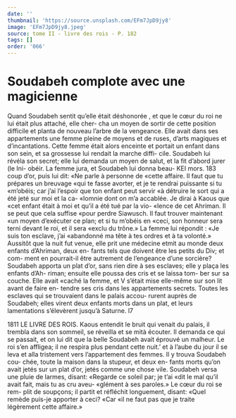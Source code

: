 ```yaml
---
date: ''
thumbnail: 'https://source.unsplash.com/EFm7JpD9jy8'
image: 'EFm7JpD9jy8.jpeg'
source: tome II - livre des rois - P. 182
tags: []
order: '066'
---
```


# Soudabeh complote avec une magicienne

Quand Soudabeh sentit qu’elle était déshonorée , et
que le cœur du roi ne lui était plus attaché, elle cher-
cha un moyen de sortir de cette position difficile et planta de nouveau l’arbre de la vengeance. Elle avait dans ses appartements une femme pleine de moyens et de ruses, d’arts magiques et d’incantations. Cette
femme était alors enceinte et portait un enfant dans son sein, et sa grossesse lui rendait la marche diffi- cile. Soudabeh lui révéla son secret; elle lui demanda
un moyen de salut, et la fit d’abord jurer (le Ini- obéir. La femme jura, et Soudabeh lui donna beau-
KEI mors. 183 coup d’or, puis lui dit: «Ne parle à personne de
«cette affaire. Il faut que tu prépares un breuvage «qui te fasse avorter, et je te rendrai puissante si tu «m’obéis; car j’ai l’espoir que ton enfant peut servir
«à détruire le sort qui a été jeté sur moi et la ca- «Iomnie dont on m’a accablée. Je dirai à Kaous que «cet enfant était à moi et qu’il a été tué par la vio-
«Ience de cet Ahriman. Il se peut que cela suffise
«pour perdre Siawusch. Il faut trouver maintenant «un moyen d’exécuter ce plan; et si tu m’obéis en
«ceci, son honneur sera terni devant le roi, et il sera «exclu du trône.»
La femme lui répondit : «Je suis ton esclave, j’ai «abandonné ma tête à tes ordres et à ta volonté.»
Aussitôt que la nuit fut venue, elle prit une médecine etmit au monde deux enfants d’Ahriman, deux en- fants tels que doivent être les petits du Div; et com- ment en pourrait-il être autrement de l’engeance
d’une sorcière? Soudabeh apporta un plat d’or, sans
rien dire à ses esclaves; elle y plaça les enfants d’Ah-
riman; ensuite elle poussa des cris et se laissa tom- ber sur sa couche. Elle avait «caché la femme, et V s’était mise elle-même sur son lit avant de faire en-
tendre ses cris dans les appartements secrets. Toutes les esclaves qui se trouvaient dans le palais accou- rurent auprès de Soudabeh; elles virent deux enfants morts dans un plat, et leurs lamentations s’élevèrent
jusqu’à Saturne.
l7

1811 LE LIVRE DES ROIS.
Kaous entendit le bruit qui venait du palais, il
trembla dans son sommeil, se réveilla et se mità écouter. Il demanda ce qui se passait, et on lui dit que la belle Soudabeh avait éprouvé un malheur. Le roi s’en affligea; il ne respira plus pendant cette nuit.’
et à l’aube du jour il se leva et alla tristement vers l’appartement des femmes. Il y trouva Soudabeh cou- chée, toute la maison dans la stupeur, et deux en- fants morts qu’on avait jetés sur un plat d’or, jetés
comme une chose vile. Soudabeh versa une pluie de larmes, disant: «Regarde ce soleil par; je t’ai
«dit le mal qu’il avait fait, mais tu as cru aveu- «glément à ses paroles.» Le cœur du roi se rem- plit de soupçons; il partit et réfléchit longuement, disant: «Quel remède puis-je apporter à ceci? «Car «il ne faut pas que je traite légèrement cette affaire.»
